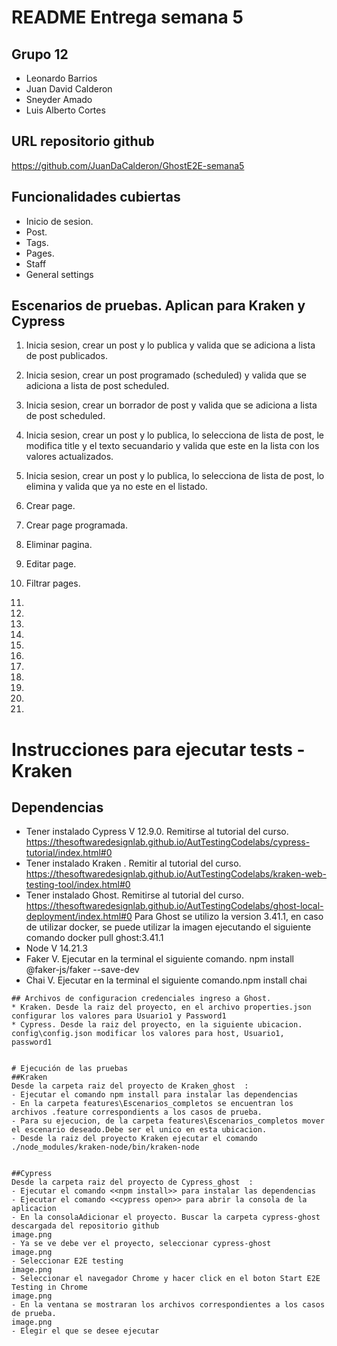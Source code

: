 # README Entrega semana 5

## Grupo 12
- Leonardo Barrios 
- Juan David Calderon 
- Sneyder Amado 
- Luis Alberto Cortes

## URL repositorio github
https://github.com/JuanDaCalderon/GhostE2E-semana5


## Funcionalidades cubiertas
- Inicio de sesion.
- Post.
- Tags.
- Pages.
- Staff
- General settings

## Escenarios de pruebas. Aplican para Kraken y Cypress

1. Inicia sesion, crear un post y lo publica y valida que se adiciona a lista de post publicados.
2. Inicia sesion, crear un post programado (scheduled) y valida que se adiciona a lista de post scheduled.
3. Inicia sesion, crear un borrador de post y valida que se adiciona a lista de post scheduled.
3. Inicia sesion, crear un post y lo publica, lo selecciona de lista de post, le modifica title y el texto secuandario y valida que este en la lista con los valores actualizados.
4. Inicia sesion, crear un post y lo publica, lo selecciona de lista de post, lo elimina y valida que ya no este en el listado.

5. Crear page.
6. Crear page programada.
7. Eliminar pagina.
8. Editar page.
9. Filtrar pages.

10. 
11. 
12. 
13. 
14. 
15. 
16. 
17. 
18. 
19. 
20. 


# Instrucciones para ejecutar tests - Kraken

## Dependencias
* Tener instalado Cypress V 12.9.0. Remitirse al tutorial del curso. https://thesoftwaredesignlab.github.io/AutTestingCodelabs/cypress-tutorial/index.html#0
* Tener instalado Kraken . Remitir al tutorial del curso. https://thesoftwaredesignlab.github.io/AutTestingCodelabs/kraken-web-testing-tool/index.html#0
* Tener instalado Ghost. Remitirse al tutorial del curso. https://thesoftwaredesignlab.github.io/AutTestingCodelabs/ghost-local-deployment/index.html#0
  Para Ghost se utilizo la version 3.41.1, en caso de utilizar docker, se puede utilizar la imagen ejecutando el siguiente comando docker pull ghost:3.41.1
* Node V 14.21.3
* Faker V. Ejecutar en la terminal el siguiente comando. npm install @faker-js/faker --save-dev
* Chai V. Ejecutar en la terminal el siguiente comando.npm install chai 

```
## Archivos de configuracion credenciales ingreso a Ghost. 
* Kraken. Desde la raiz del proyecto, en el archivo properties.json configurar los valores para Usuario1 y Password1
* Cypress. Desde la raiz del proyecto, en la siguiente ubicacion. config\config.json modificar los valores para host, Usuario1, password1


# Ejecución de las pruebas
##Kraken
Desde la carpeta raiz del proyecto de Kraken_ghost  :
- Ejecutar el comando npm install para instalar las dependencias
- En la carpeta features\Escenarios_completos se encuentran los archivos .feature correspondients a los casos de prueba.
- Para su ejecucion, de la carpeta features\Escenarios_completos mover el escenario deseado.Debe ser el unico en esta ubicacion.
- Desde la raiz del proyecto Kraken ejecutar el comando ./node_modules/kraken-node/bin/kraken-node


##Cypress
Desde la carpeta raiz del proyecto de Cypress_ghost  :
- Ejecutar el comando <<npm install>> para instalar las dependencias
- Ejecutar el comando <<cypress open>> para abrir la consola de la aplicacion
- En la consolaAdicionar el proyecto. Buscar la carpeta cypress-ghost descargada del repositorio github
image.png
- Ya se ve debe ver el proyecto, seleccionar cypress-ghost
image.png
- Seleccionar E2E testing
image.png
- Seleccionar el navegador Chrome y hacer click en el boton Start E2E Testing in Chrome
image.png
- En la ventana se mostraran los archivos correspondientes a los casos de prueba.
image.png
- Elegir el que se desee ejecutar
